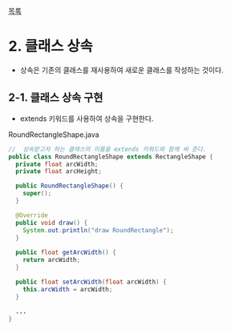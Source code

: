 [목록](https://github.com/JungInBaek/TIL/blob/main/README.md)

# 2. 클래스 상속
- 상속은 기존의 클래스를 재사용하여 새로운 클래스를 작성하는 것이다.

## 2-1. 클래스 상속 구현
- extends 키워드를 사용하여 상속을 구현한다.

RoundRectangleShape.java
``` java
//  상속받고자 하는 클래스의 이름을 extends 키워드와 함께 써 준다.
public class RoundRectangleShape extends RectangleShape {
  private float arcWidth;
  private float arcHeight;

  public RoundRectangleShape() {
    super();
  }

  @Override
  public void draw() {
    System.out.println("draw RoundRectangle");
  }
  
  public float getArcWidth() {
    return arcWidth;
  }

  public float setArcWidth(float arcWidth) {
    this.arcWidth = arcWidth;
  }
  
  ...
}
```